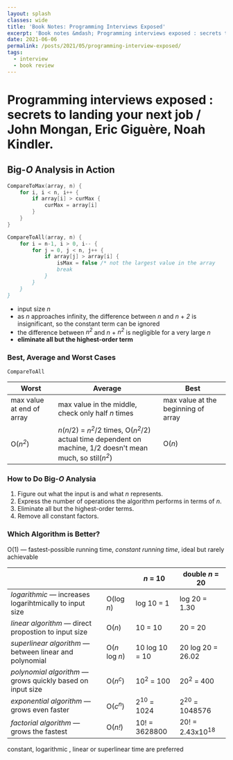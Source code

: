 ```yaml
---
layout: splash
classes: wide
title: 'Book Notes: Programming Interviews Exposed'
excerpt: 'Book notes &mdash; Programming interviews exposed : secrets to landing your next job / John Mongan, Eric Giguère, Noah Kindler.'
date: 2021-06-06
permalink: /posts/2021/05/programming-interview-exposed/
tags:
  - interview
  - book review
---
```


# Programming interviews exposed : secrets to landing your next job / John Mongan, Eric Giguère, Noah Kindler.

## Big-*O* Analysis in Action
``` c
CompareToMax(array, n) {
    for i, i < n, i++ {
        if array[i] > curMax {
            curMax = array[i]
        }
    }
}
```
``` c
CompareToAll(array, n) {
    for i = n-1, i > 0, i-- {
        for j = 0, j < n, j++ {
            if array[j] > array[i] {
                isMax = false /* not the largest value in the array
                break
            }
        }
    }
}
```
- input size *n*
- as *n* approaches infinity, the difference between *n* and *n* + *2* is insignificant, so the constant term can be ignored
- the difference between *n<sup>2</sup>* and *n* + *n<sup>2</sup>* is negligible for a very large *n*
- **eliminate all but the highest-order term**

### Best, Average and Worst Cases
`CompareToAll`

Worst | Average | Best
----- | ------- | ----
max value at end of array | max value in the middle, check only half *n* times | max value at the beginning of array
O(*n<sup>2</sup>*) | *n*(*n*/2) = *n<sup>2</sup>*/2 times, O(*n<sup>2</sup>*/2)<br/>actual time dependent on machine, 1/2 doesn't mean much, so stil(*n<sup>2</sup>*) | O(*n*)

### How to Do Big-*O* Analysia
1. Figure out what the input is and what *n* represents.
1. Express the number of operations the algorithm performs in terms of *n*.
1. Eliminate all but the highest-order terms.
1. Remove all  constant factors.

### Which Algorithm is Better?
O(1) &mdash; fastest-possible running time, *constant running time*, ideal but rarely achievable

| | | *n* = 10 | double *n* = 20
---|---|---|---
*logarithmic* &mdash; increases logarihtmically to input size | O(log *n*) | log 10 = 1 | log 20 = 1.30
*linear algorithm* &mdash; direct propostion to input size | O(*n*) | 10 = 10 | 20 = 20
*superlinear algorithm* &mdash; between linear and polynomial | O(*n* log *n*) | 10 log 10 = 10 | 20 log 20 = 26.02
*polynomial algorithm* &mdash; grows quickly based on input size | O(*n<sup>c</sup>*) | 10<sup>2</sup> = 100 | 20<sup>2</sup> = 400
*exponential algorithm* &mdash; grows even faster | O(*c<sup>n</sup>*) | 2<sup>10</sup> = 1024 | 2<sup>20</sup> = 1048576
*factorial algorithm* &mdash; grows the fastest | O(*n!*) | 10! = 3628800 | 20! = 2.43x10<sup>18</sup>

constant, logarithmic , linear or superlinear time are preferred